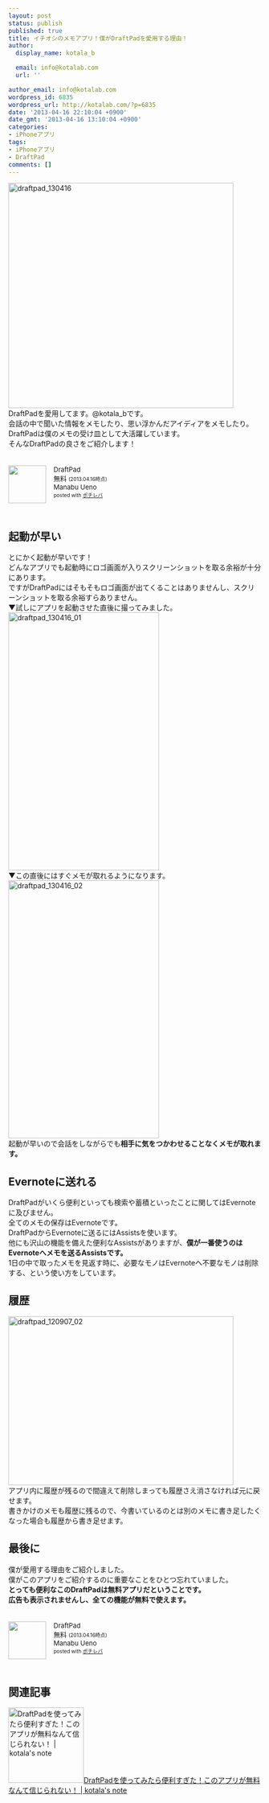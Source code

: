 ```yaml
---
layout: post
status: publish
published: true
title: イチオシのメモアプリ！僕がDraftPadを愛用する理由！
author:
  display_name: kotala_b

  email: info@kotalab.com
  url: ''

author_email: info@kotalab.com
wordpress_id: 6835
wordpress_url: http://kotalab.com/?p=6835
date: '2013-04-16 22:10:04 +0900'
date_gmt: '2013-04-16 13:10:04 +0900'
categories:
- iPhoneアプリ
tags:
- iPhoneアプリ
- DraftPad
comments: []
---
```

<p><img src="http://kotalab.com/wp-content/uploads/draftpad_130416-448x448.png" alt="draftpad_130416" width="448" height="448" class="alignnone size-large wp-image-6844" /><br />
DraftPadを愛用してます。@kotala_bです。<br />
会話の中で聞いた情報をメモしたり、思い浮かんだアイディアをメモしたり。<br />
DraftPadは僕のメモの受け皿として大活躍しています。<br />
そんなDraftPadの良さをご紹介します！</p>
<div class="pochireba" style="text-align:left;font-size:small;padding:20px 0;/zoom: 1;overflow: hidden;"><span class="removed_link" title="http://click.linksynergy.com/fs-bin/click?id=d2yYUp776R4&amp;subid=&amp;offerid=94348.1&amp;type=3&amp;tmpid=3910&amp;RD_PARM1=https%253A%252F%252Fitunes.apple.com%252Fjp%252Fapp%252Fdraftpad%252Fid358067114%253Fmt%253D8%2526uo%253D4"><img src="http://a350.phobos.apple.com/us/r1000/089/Purple/v4/f5/b2/90/f5b2905d-b945-e856-bb24-57fe83649a3c/mzm.hpqgnsde.png" width="75" height="75" style="float:left;margin:0 15px 0 0;" class="pochi_img" ></span>
<div class="pochi_info" style="text-align:left;/zoom: 1;overflow: hidden;">
<div class="pochi_name"><span class="removed_link" title="http://click.linksynergy.com/fs-bin/click?id=d2yYUp776R4&amp;subid=&amp;offerid=94348.1&amp;type=3&amp;tmpid=3910&amp;RD_PARM1=https%253A%252F%252Fitunes.apple.com%252Fjp%252Fapp%252Fdraftpad%252Fid358067114%253Fmt%253D8%2526uo%253D4">DraftPad</span></div>
<div class="pochi_price" style="display:inline;">無料</div>
<div class="pochi_time" style="font-size:x-small;display:inline;">(2013.04.16時点)</div>
<div class="pochi_seller"><span class="removed_link" title="http://click.linksynergy.com/fs-bin/click?id=d2yYUp776R4&amp;subid=&amp;offerid=94348.1&amp;type=3&amp;tmpid=3910&amp;RD_PARM1=https%253A%252F%252Fitunes.apple.com%252Fjp%252Fartist%252Fmanabu-ueno%252Fid358067117%253Fuo%253D4">Manabu Ueno</span></div>
<div class="pochi_post" style="font-size:x-small;">posted with <a href="http://pochireba.com">ポチレバ</a></div>
</div>
<div class="pochireba-footer" style="clear: left"></div>
</div>
<p><!--more--></p>
<h2>起動が早い</h2>
<p>とにかく起動が早いです！<br />
どんなアプリでも起動時にロゴ画面が入りスクリーンショットを取る余裕が十分にあります。<br />
ですがDraftPadにはそもそもロゴ画面が出てくることはありませんし、スクリーンショットを取る余裕すらありません。<br />
▼試しにアプリを起動させた直後に撮ってみました。<br />
<img src="http://kotalab.com/wp-content/uploads/draftpad_130416_01-300x513.jpg" alt="draftpad_130416_01" width="300" height="513" class="alignnone size-medium wp-image-6842" /><br />
▼この直後にはすぐメモが取れるようになります。<br />
<img src="http://kotalab.com/wp-content/uploads/draftpad_130416_02-300x513.jpg" alt="draftpad_130416_02" width="300" height="513" class="alignnone size-medium wp-image-6843" /><br />
起動が早いので会話をしながらでも<strong>相手に気をつかわせることなくメモが取れます。</strong></p>
<h2>Evernoteに送れる</h2>
<p>DraftPadがいくら便利といっても検索や蓄積といったことに関してはEvernoteに及びません。<br />
全てのメモの保存はEvernoteです。<br />
DraftPadからEvernoteに送るにはAssistsを使います。<br />
他にも沢山の機能を備えた便利なAssistsがありますが、<strong>僕が一番使うのはEvernoteへメモを送るAssistsです。</strong><br />
1日の中で取ったメモを見返す時に、必要なモノはEvernoteへ不要なモノは削除する、という使い方をしています。</p>
<h2>履歴</h2>
<p><img src="http://kotalab.com/wp-content/uploads/draftpad_120907_02.jpg" alt="draftpad_120907_02" width="448" height="336" class="alignnone size-full wp-image-2537" /><br />
アプリ内に履歴が残るので間違えて削除しまっても履歴さえ消さなければ元に戻せます。<br />
書きかけのメモも履歴に残るので、今書いているのとは別のメモに書き足したくなった場合も履歴から書き足せます。</p>
<h2>最後に</h2>
<p>僕が愛用する理由をご紹介しました。<br />
僕がこのアプリをご紹介するのに重要なことをひとつ忘れていました。<br />
<strong>とっても便利なこのDraftPadは無料アプリだということです。<br />
広告も表示されませんし、全ての機能が無料で使えます。</strong></p>
<div class="pochireba" style="text-align:left;font-size:small;padding:20px 0;/zoom: 1;overflow: hidden;"><span class="removed_link" title="http://click.linksynergy.com/fs-bin/click?id=d2yYUp776R4&amp;subid=&amp;offerid=94348.1&amp;type=3&amp;tmpid=3910&amp;RD_PARM1=https%253A%252F%252Fitunes.apple.com%252Fjp%252Fapp%252Fdraftpad%252Fid358067114%253Fmt%253D8%2526uo%253D4"><img src="http://a350.phobos.apple.com/us/r1000/089/Purple/v4/f5/b2/90/f5b2905d-b945-e856-bb24-57fe83649a3c/mzm.hpqgnsde.png" width="75" height="75" style="float:left;margin:0 15px 0 0;" class="pochi_img" ></span>
<div class="pochi_info" style="text-align:left;/zoom: 1;overflow: hidden;">
<div class="pochi_name"><span class="removed_link" title="http://click.linksynergy.com/fs-bin/click?id=d2yYUp776R4&amp;subid=&amp;offerid=94348.1&amp;type=3&amp;tmpid=3910&amp;RD_PARM1=https%253A%252F%252Fitunes.apple.com%252Fjp%252Fapp%252Fdraftpad%252Fid358067114%253Fmt%253D8%2526uo%253D4">DraftPad</span></div>
<div class="pochi_price" style="display:inline;">無料</div>
<div class="pochi_time" style="font-size:x-small;display:inline;">(2013.04.16時点)</div>
<div class="pochi_seller"><span class="removed_link" title="http://click.linksynergy.com/fs-bin/click?id=d2yYUp776R4&amp;subid=&amp;offerid=94348.1&amp;type=3&amp;tmpid=3910&amp;RD_PARM1=https%253A%252F%252Fitunes.apple.com%252Fjp%252Fartist%252Fmanabu-ueno%252Fid358067117%253Fuo%253D4">Manabu Ueno</span></div>
<div class="pochi_post" style="font-size:x-small;">posted with <a href="http://pochireba.com">ポチレバ</a></div>
</div>
<div class="pochireba-footer" style="clear: left"></div>
</div>
<h2 class="rele">関連記事</h2>
<p><a href="http://kotalab.com/draftpad-free" target="_blank"><img  class="alignleft" src="http://kotalab.com/wp-content/uploads/draftpad_120907.jpg" alt="DraftPadを使ってみたら便利すぎた！このアプリが無料なんて信じられない！ | kotala's note" width="150" /></a><a href="http://kotalab.com/draftpad-free" target="_blank">DraftPadを使ってみたら便利すぎた！このアプリが無料なんて信じられない！ | kotala's note</a><br style="clear:both;" /></p>
